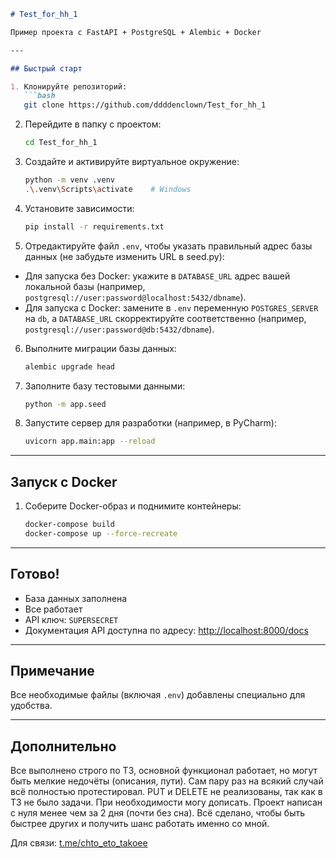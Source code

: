 ````markdown
# Test_for_hh_1

Пример проекта с FastAPI + PostgreSQL + Alembic + Docker

---

## Быстрый старт

1. Клонируйте репозиторий:
   ```bash
   git clone https://github.com/ddddenclown/Test_for_hh_1
````

2. Перейдите в папку с проектом:

   ```bash
   cd Test_for_hh_1
   ```

3. Создайте и активируйте виртуальное окружение:

   ```bash
   python -m venv .venv
   .\.venv\Scripts\activate    # Windows
   ```

4. Установите зависимости:

   ```bash
   pip install -r requirements.txt
   ```

5. Отредактируйте файл `.env`, чтобы указать правильный адрес базы данных (не забудьте изменить URL в seed.py):

- Для запуска без Docker: укажите в `DATABASE_URL` адрес вашей локальной базы (например, `postgresql://user:password@localhost:5432/dbname`).
- Для запуска с Docker: замените в `.env` переменную `POSTGRES_SERVER` на `db`, а `DATABASE_URL` скорректируйте соответственно (например, `postgresql://user:password@db:5432/dbname`).


6. Выполните миграции базы данных:

   ```bash
   alembic upgrade head
   ```

7. Заполните базу тестовыми данными:

   ```bash
   python -m app.seed
   ```

8. Запустите сервер для разработки (например, в PyCharm):

   ```bash
   uvicorn app.main:app --reload
   ```

---

## Запуск с Docker

1. Соберите Docker-образ и поднимите контейнеры:

   ```bash
   docker-compose build
   docker-compose up --force-recreate
   ```

---

## Готово!

* База данных заполнена
* Все работает
* API ключ: `SUPERSECRET`
* Документация API доступна по адресу:
  [http://localhost:8000/docs](http://localhost:8000/docs)

---

## Примечание

Все необходимые файлы (включая `.env`) добавлены специально для удобства.

---

## Дополнительно

Все выполнено строго по ТЗ, основной функционал работает, но могут быть мелкие недочёты (описания, пути). Сам пару раз на всякий случай всё полностью протестировал.
PUT и DELETE не реализованы, так как в ТЗ не было задачи. При необходимости могу дописать.
Проект написан с нуля менее чем за 2 дня (почти без сна). Всё сделано, чтобы быть быстрее других и получить шанс работать именно со мной.

Для связи: [t.me/chto\_eto\_takoee](https://t.me/chto_eto_takoee)
